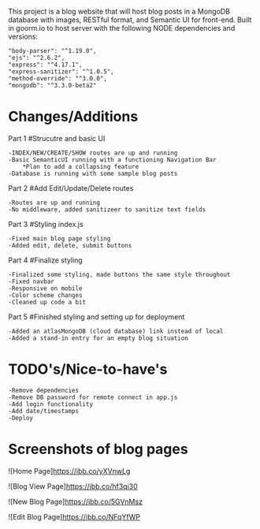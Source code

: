 This project is a blog website that will host blog posts in a MongoDB database with images, RESTful format, and Semantic UI for front-end.  Built in goorm.io to host server with the following NODE dependencies and versions: 
    
    "body-parser": "^1.19.0",
    "ejs": "^2.6.2",
    "express": "^4.17.1",
    "express-sanitizer": "^1.0.5",
    "method-override": "^3.0.0",
    "mongodb": "^3.3.0-beta2"



Changes/Additions
=======

Part 1 
#Strucutre and basic UI

	-INDEX/NEW/CREATE/SHOW routes are up and running
	-Basic SemanticUI running with a functioning Navigation Bar
		*Plan to add a collapsing feature
	-Database is running with some sample blog posts
	
Part 2
#Add Edit/Update/Delete routes

	-Routes are up and running
	-No middleware, added sanitizeer to sanitize text fields
	
Part 3
#Styling index.js

	-Fixed main blog page styling
	-Added edit, delete, submit buttons
	
Part 4
#Finalize styling

	-Finalized some styling, made buttons the same style throughout
	-Fixed navbar
	-Responsive on mobile
	-Color scheme changes
	-Cleaned up code a bit
	
Part 5
#Finished styling and setting up for deployment

	-Added an atlasMongoDB (cloud database) link instead of local
	-Added a stand-in entry for an empty blog situation


TODO's/Nice-to-have's
=======
	-Remove dependencies
	-Remove DB password for remote connect in app.js
	-Add login functionality
	-Add date/timestamps
	-Deploy
	
Screenshots of blog pages
=======
	


![Home Page]https://ibb.co/yXVnwLg

![Blog View Page]https://ibb.co/hf3qj30

![New Blog Page]https://ibb.co/5GVnMsz

![Edit Blog Page]https://ibb.co/NFqYfWP
